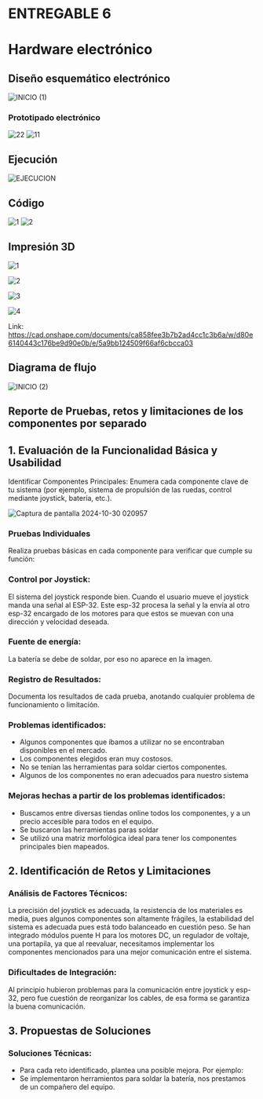 # ENTREGABLE 6
# Hardware electrónico
## Diseño esquemático electrónico

![INICIO (1)](https://github.com/user-attachments/assets/2e5a0fab-90ba-4c8b-af9e-c55906a594d9)
### Prototipado electrónico

![22](https://github.com/user-attachments/assets/34d02eb3-b7c8-40c8-91a6-87b124e5f51a)
![11](https://github.com/user-attachments/assets/aefabb3c-6c81-456d-9d24-5b987d79338e)

## Ejecución

![EJECUCION](https://github.com/user-attachments/assets/87681728-7867-4b67-a493-4229cb44f9d7)

## Código

![1](https://github.com/user-attachments/assets/ab62a6d4-884e-4f43-9f7c-b67045e0d74a)
![2](https://github.com/user-attachments/assets/d13b24ed-679c-4e9b-bd69-f07b3792febe)

## Impresión 3D

![1](https://i.postimg.cc/JnjtvKzf/IMG-20241030-WA0010.jpg)

![2](https://i.postimg.cc/KjF42LKR/IMG-20241030-WA0009.jpg)

![3](https://i.postimg.cc/RVghkWvZ/IMG-20241030-WA0007.jpg)

![4](https://i.postimg.cc/rprpRgxD/IMG-20241030-WA0008.jpg)

Link: https://cad.onshape.com/documents/ca858fee3b7b2ad4cc1c3b6a/w/d80e6140443c176be9d90e0b/e/5a9bb124509f66af6cbcca03

## Diagrama de flujo

![INICIO (2)](https://github.com/user-attachments/assets/8bd76c92-6553-49fe-9243-9d6bfab00c50)

## Reporte de Pruebas, retos y limitaciones de los componentes por separado

## 1. Evaluación de la Funcionalidad Básica y Usabilidad
Identificar Componentes Principales: Enumera cada componente clave de tu sistema (por ejemplo, sistema de propulsión de las ruedas, control mediante joystick, batería, etc.).

![Captura de pantalla 2024-10-30 020957](https://github.com/user-attachments/assets/d6203dd2-5209-4918-ad62-d069860ce27f)

### Pruebas Individuales 

Realiza pruebas básicas en cada componente para verificar que cumple su función:

### Control por Joystick: 
El sistema del joystick responde bien. Cuando el usuario mueve el joystick manda una señal al ESP-32. Este esp-32 procesa la señal y la envía al otro esp-32 encargado de los motores para que estos se muevan con una dirección y velocidad deseada.

### Fuente de energía:   
La batería se debe de soldar, por eso no aparece en la imagen. 

### Registro de Resultados:
Documenta los resultados de cada prueba, anotando cualquier problema de funcionamiento o limitación.

### Problemas identificados: 

- Algunos componentes que íbamos a utilizar no se encontraban disponibles en el mercado.
- Los componentes elegidos eran muy costosos.
- No se tenían las herramientas para soldar ciertos componentes. 
- Algunos de los componentes no eran adecuados para nuestro sistema

### Mejoras hechas a partir de los problemas identificados: 

- Buscamos entre diversas tiendas online todos los componentes, y a un precio accesible para todos en el equipo. 
- Se buscaron las herramientas paras soldar
- Se utilizó una matriz morfológica ideal para tener los componentes principales bien mapeados. 

## 2. Identificación de Retos y Limitaciones

### Análisis de Factores Técnicos:

La precisión del joystick es adecuada, la resistencia de los materiales es media, pues algunos componentes son altamente frágiles, la estabilidad del sistema es adecuada pues está todo balanceado en cuestión peso. Se han integrado módulos puente H para los motores DC, un regulador de voltaje, una portapila, ya que al reevaluar, necesitamos implementar los componentes mencionados para una mejor comunicación entre el sistema. 

### Dificultades de Integración: 

Al principio hubieron problemas para la comunicación entre joystick y esp-32, pero fue cuestión de reorganizar los cables, de esa forma se garantiza la buena comunicación. 

## 3. Propuestas de Soluciones

### Soluciones Técnicas: 

- Para cada reto identificado, plantea una posible mejora. Por ejemplo:
- Se implementaron herramientos para soldar la batería, nos prestamos de un compañero del equipo. 



